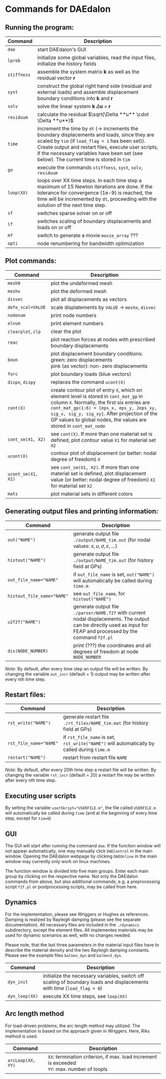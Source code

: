 # Commands for DAEdalon

## Running the program:
Command | Description
--- | ---
`dae` | start DAEdalon's GUI
`lprob` | initialize some global variables, read the input files, initialize the history fields
`stiffness` | assemble the system matrix **k** as well as the residual vector **r**
`syst` | construct the global right hand side (residual and external loads) and assemble displacement boundary conditions into **k** and **r**
`solv` | solve the linear system **k** $\Delta$**u** = **r**
`residuum` | calculate the residual $\sqrt{\Delta **u** \cdot \Delta **u**}$
`time` | increment the time by `dt` (&rarr; increments the boundary displacements and loads, since they are scaled by `tim` (if `load_flag = 1` has been set)). Create output and restart files, execute user scripts, if the necessary variables have been set (see below). The current time is stored in `tim`
`go` | execute the commands `stiffness`, `syst`, `solv`, `residuum`
`loop(XX)` | loops over XX time steps. In each time step a maximum of 15 Newton iterations are done. If the tolerance for convergence (1e-9) is reached, the time will be incremented by `dt`, proceeding with the solution of the next time step.
`sf` | switches sparse solver on or off
`lf` | switches scaling of boundary displacements and loads on or off
`mf` | switch to generate a movie `movie_array` ???
`opti` | node renumbering for bandwidth optimization

## Plot commands:
Command | Description
--- | ---
`mesh0` | plot the undeformed mesh
`meshx` | plot the deformed mesh
`disvec` | plot all displacements as vectors
`defo_scal=VALUE` | scale displatements by `VALUE` &rarr; `meshx`, `disvec`
`nodenum` | print node numbers
`elnum` | print element numbers
`clearplot`, `clp` | clear the plot
`reac` | plot reaction forces at nodes with prescribed boundary displacements
`boun` | plot displacement boundary conditions:<br>green: zero displacements <br>pink (as vector): non-zero displacements
`forc` | plot boundary loads (blue vectors)
`dispx`, `dispy` | replaces the command `ucont(X)`
`cont(X)` | create contour plot of entry `X`, which on element level is stored in `cont_mat_gp` in column `X`. Normally, the first six entries are `cont_mat_gp(1:6) = [eps_x, eps_y, 2eps_xy, sig_x, sig_y, sig_xy]`. After projection of the GP values to global nodes, the values are stored in `cont_mat_node`
`cont_sm(X1, X2)` | see `cont(X)`. If more than one material set is defined, plot contour value `X1` for material set `X2`
`ucont(X)` | contour plot of displacement (or better: nodal degree of freedom) `X`
`ucont_sm(X1, X2)` | see `cont_sm(X1, X2)`. If more than one material set is defined, plot displacement value (or better: nodal degree of freedom) `X1` for material set `X2`
`mats` | plot material sets in different colors

## Generating output files and printing information:
Command | Description
--- | ---
`out("NAME")` | generate output file `./output/NAME_tim.out` (for nodal values: $x, u, \sigma, \varepsilon, \dots$)
`histout("NAME")` | generate output file `./output/NAME_tim.out` (for history field at GPs)
`out_file_name="NAME"` | if `out_file_name` is set, `out("NAME")` will automatically be called during `time.m`
`histout_file_name="NAME"` | see `out_file_name`, for `histout("NAME")`
`u2f2f("NAME")` | generate output file `./parser/NAME.f2f` with current nodal displacements. The output can be directly used as input for FEAP and processed by the command `f2f.pl`
`dis(NODE_NUMBER)` | print (???) the coordinates and all degrees of freedom at node `NODE_NUMBER`

*Note*:
By default, after every time step an output file will be written. By changing the variable `out_incr` (default = 1)
output may be written after every nth time step.

## Restart files:
Command | Description
--- | ---
`rst_write("NAME")` | generate restart file `./rt_files/NAME_tim.mat` (for history field at GPs)
`rst_file_name="NAME"` | if `rst_file_name` is set, `rst_write("NAME")` will automatically by called during `time.m`
`restart("NAME")` | restart from restart file `NAME`

*Note*:
By default, after every 20th time step a restart file will be written. By changing the variable `rst_incr` (default = 20)
a restart file may be written after every nth time step.

## Executing user scripts
By setting the variable `userSkript="USERFILE.m"`, the file called `USERFILE.m` will automatically be called during `time` (and at the beginning of every time step, except for `tim=0`)

## GUI
The GUI will start after running the command `dae`.
If the function window will not appear automatically, one may manually click `DAEControl` in the main window.
Opening the DAEdalon webpage by clicking `DAEOnline` in the main window may currently only work on linux machines.

The function window is divided into five main groups. Enter each main group by clicking on the respective name.
Not only the DAEdalon commands from above, but also additional commands, e.g. a preprocessing script `f2f.pl`
or postprocessing scripts, may be called from here.

## Dynamics
For the implementation, please see Wriggers or Hughes as references.
Damping is realized by Rayleigh damping (please see the separate documentation).
All necessary files are included in the `./dynamics` subdirectory, except the element files.
All implementes materials may be used for dynamic scenarios as well, with no changes needed.

Please note, that the last three parameters in the material input files have to describe the material density
and the two Rayleigh damping constants. Please see the example files `balken_dyn` and `balken3_dyn`.

Command | Description
--- | ---
`dyn_init` | initialize the necessary variables, switch off scaling of boundary loads and displacements with time (`load_flag = 0`)
`dyn_loop(XX)` | execute XX time steps, see `loop(XX)`

## Arc length method
For load-driven problems, the arc length method may utilized.
The implementation is based on the approach given in Wriggers.
Here, Riks method is used.

Command | Description
--- | ---
`arcLoop(XX, YY)` | `XX`: termination criterion, if max. load increment is exceeded <br>`YY`: max. number of loopls
